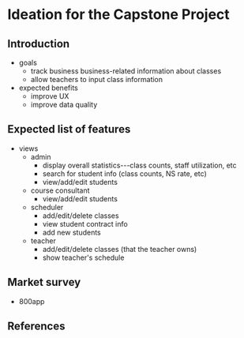 # Ideation for the Capstone Project

## Introduction

* goals
	- track business business-related information about classes
	- allow teachers to input class information
* expected benefits
	- improve UX
	- improve data quality

## Expected list of features

* views
	- admin
		- display overall statistics---class counts, staff utilization, etc
		- search for student info (class counts, NS rate, etc)
		- view/add/edit students
	- course consultant
		- view/add/edit students
	- scheduler
		- add/edit/delete classes
		- view student contract info
		- add new students
	- teacher
		- add/edit/delete classes (that the teacher owns)
		- show teacher's schedule

## Market survey

* 800app

## References


